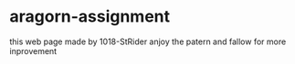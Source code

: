 # aragorn-assignment
this web page made by 1018-StRider
anjoy the patern and fallow for more inprovement
